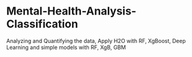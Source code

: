 # Mental-Health-Analysis-Classification
Analyzing and Quantifying the data, Apply H2O with RF, XgBoost, Deep Learning and simple models with RF, XgB, GBM
